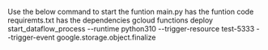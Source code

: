 
Use the below command to start the funtion
main.py has the funtion code
requiremts.txt has the dependencies 
gcloud functions deploy start_dataflow_process  --runtime python310  --trigger-resource test-5333     --trigger-event google.storage.object.finalize
